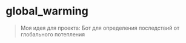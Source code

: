 # global_warming

> Моя идея для проекта:
> Бот для определения последствий от глобального потепления
